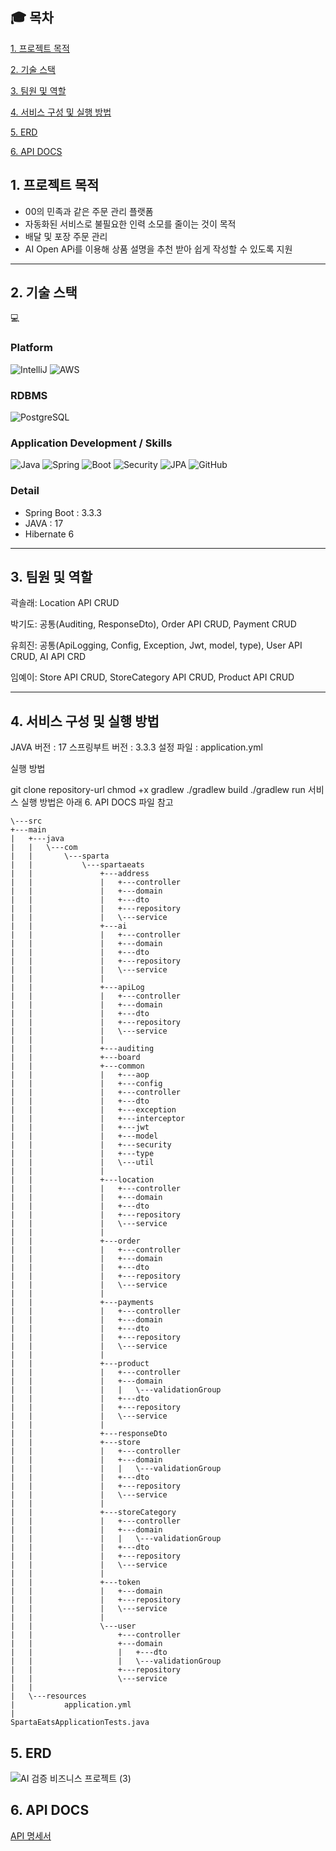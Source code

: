 ## :mortar_board: 목차
[1. 프로젝트 목적](#1-프로젝트-목적)

[2. 기술 스택](#2-기술-스택) 

[3. 팀원 및 역할](#3-팀원-및-역할)

[4. 서비스 구성 및 실행 방법](#4-서비스-구성-및-실행-방법)

[5. ERD](#5-ERD)

[6. API DOCS](#6-API-DOCS)


## 1. 프로젝트 목적

- 00의 민족과 같은 주문 관리 플랫폼
- 자동화된 서비스로 불필요한 인력 소모를 줄이는 것이 목적
- 배달 및 포장 주문 관리
- AI Open APi를 이용해 상품 설명을 추천 받아 쉽게 작성할 수 있도록 지원
---

## 2. 기술 스택
:computer:
### Platform
![IntelliJ](https://img.shields.io/badge/IntelliJ-0078D6.svg?style=for-the-badge&logo=intellijidea&logoColor=#000000)
![AWS](https://img.shields.io/badge/AWS-0078D6.svg?style=for-the-badge&logo=amazonwebservices&logoColor=#000000)

### RDBMS
![PostgreSQL](https://img.shields.io/badge/postgresql-0078D6?style=for-the-badge&logo=postgresql&logoColor=white)

### Application Development / Skills
![Java](https://img.shields.io/badge/Java-0078D6?style=for-the-badge&logo=openjdk&logoColor=white)
![Spring](https://img.shields.io/badge/Spring-0078D6?style=for-the-badge&logo=spring&logoColor=#6DB33F)
![Boot](https://img.shields.io/badge/springboot-0078D6?style=for-the-badge&logo=springboot&logoColor=#)
![Security](https://img.shields.io/badge/springsecurity-0078D6?style=for-the-badge&logo=springsecurity&logoColor=#)
![JPA](https://img.shields.io/badge/JPA-0078D6?style=for-the-badge&logo=aseprite&logoColor=#)
![GitHub](https://img.shields.io/badge/Git-0078D6?style=for-the-badge&logo=git&logoColor=#)

### Detail
- Spring Boot : 3.3.3
- JAVA : 17
- Hibernate 6

---
## 3. 팀원 및 역할

곽솔래: Location API CRUD  

박기도: 공통(Auditing, ResponseDto), Order API CRUD, Payment CRUD   

유희진: 공통(ApiLogging, Config, Exception, Jwt, model, type), User API CRUD, AI API CRD  

임예이: Store API CRUD, StoreCategory API CRUD, Product API CRUD

---

## 4. 서비스 구성 및 실행 방법
JAVA 버전 : 17
스프링부트 버전 : 3.3.3
설정 파일 : application.yml

실행 방법

git clone repository-url
chmod +x gradlew
./gradlew build
./gradlew run
서비스 실행 방법은 아래 6. API DOCS 파일 참고

```
\---src
+---main
|   +---java
|   |   \---com
|   |       \---sparta
|   |           \---spartaeats
|   |               +---address
|   |               |   +---controller
|   |               |   +---domain
|   |               |   +---dto
|   |               |   +---repository
|   |               |   \---service
|   |               +---ai
|   |               |   +---controller
|   |               |   +---domain
|   |               |   +---dto
|   |               |   +---repository
|   |               |   \---service
|   |               |
|   |               +---apiLog
|   |               |   +---controller
|   |               |   +---domain
|   |               |   +---dto
|   |               |   +---repository
|   |               |   \---service
|   |               |
|   |               +---auditing
|   |               +---board
|   |               +---common
|   |               |   +---aop
|   |               |   +---config
|   |               |   +---controller
|   |               |   +---dto
|   |               |   +---exception
|   |               |   +---interceptor
|   |               |   +---jwt
|   |               |   +---model
|   |               |   +---security
|   |               |   +---type
|   |               |   \---util
|   |               |
|   |               +---location
|   |               |   +---controller
|   |               |   +---domain
|   |               |   +---dto
|   |               |   +---repository
|   |               |   \---service
|   |               |
|   |               +---order
|   |               |   +---controller
|   |               |   +---domain
|   |               |   +---dto
|   |               |   +---repository
|   |               |   \---service
|   |               |
|   |               +---payments
|   |               |   +---controller
|   |               |   +---domain
|   |               |   +---dto
|   |               |   +---repository
|   |               |   \---service
|   |               |
|   |               +---product
|   |               |   +---controller
|   |               |   +---domain
|   |               |   |   \---validationGroup
|   |               |   +---dto
|   |               |   +---repository
|   |               |   \---service
|   |               |
|   |               +---responseDto
|   |               +---store
|   |               |   +---controller
|   |               |   +---domain
|   |               |   |   \---validationGroup
|   |               |   +---dto
|   |               |   +---repository
|   |               |   \---service
|   |               |
|   |               +---storeCategory
|   |               |   +---controller
|   |               |   +---domain
|   |               |   |   \---validationGroup
|   |               |   +---dto
|   |               |   +---repository
|   |               |   \---service
|   |               |
|   |               +---token
|   |               |   +---domain
|   |               |   +---repository
|   |               |   \---service
|   |               |
|   |               \---user
|   |                   +---controller
|   |                   +---domain
|   |                   |   +---dto
|   |                   |   \---validationGroup
|   |                   +---repository
|   |                   \---service
|   |
|   \---resources
|           application.yml
|
SpartaEatsApplicationTests.java
```

## 5. ERD

![AI 검증 비즈니스 프로젝트 (3)](https://github.com/user-attachments/assets/64f730c1-2b8a-4a36-b6da-c0d9350e7e13)

## 6. API DOCS
[API 명세서](https://www.notion.so/teamsparta/API-22106ad12bf74320b517e301c03d997a)





